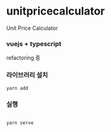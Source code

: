 # unitpricecalculator
Unit Price Calculator

### vuejs + typescript
refactoring 중

### 라이브러리 설치
```
yarn add
```
### 실행
```

yarn serve
```
